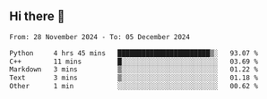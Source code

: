 ## Hi there 👋

<!--
**Bojupi/Bojupi** is a ✨ _special_ ✨ repository because its `README.md` (this file) appears on your GitHub profile.

Here are some ideas to get you started:

- 🔭 I’m currently working on ...
- 🌱 I’m currently learning ...
- 👯 I’m looking to collaborate on ...
- 🤔 I’m looking for help with ...
- 💬 Ask me about ...
- 📫 How to reach me: ...
- 😄 Pronouns: ...
- ⚡ Fun fact: ...
-->

<!--START_SECTION:waka-->

```txt
From: 28 November 2024 - To: 05 December 2024

Python     4 hrs 45 mins   ███████████████████████▒░   93.07 %
C++        11 mins         █░░░░░░░░░░░░░░░░░░░░░░░░   03.69 %
Markdown   3 mins          ▒░░░░░░░░░░░░░░░░░░░░░░░░   01.22 %
Text       3 mins          ▒░░░░░░░░░░░░░░░░░░░░░░░░   01.18 %
Other      1 min           ░░░░░░░░░░░░░░░░░░░░░░░░░   00.62 %
```

<!--END_SECTION:waka-->
